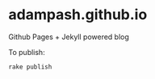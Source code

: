 adampash.github.io
==================

Github Pages + Jekyll powered blog

To publish:
```
rake publish
```
